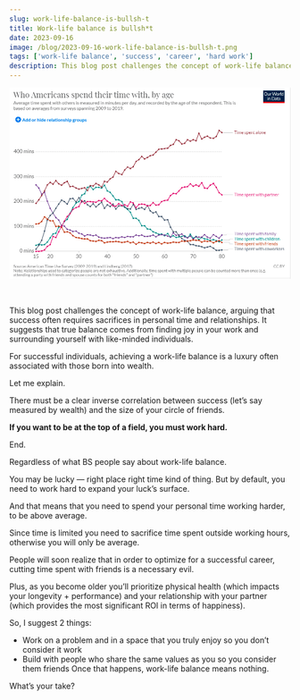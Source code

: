 ```yaml
---
slug: work-life-balance-is-bullsh-t
title: Work-life balance is bullsh*t
date: 2023-09-16
image: /blog/2023-09-16-work-life-balance-is-bullsh-t.png
tags: ['work-life balance', 'success', 'career', 'hard work']
description: This blog post challenges the concept of work-life balance, arguing that success often requires sacrifices in personal time and relationships. It suggests that true balance comes from finding joy in your work and surrounding yourself with like-minded individuals.
---
```


<p align="center">
    <img width="600" src="/blog/2023-09-16-work-life-balance-is-bullsh-t.png"/>
</p>

<br />

This blog post challenges the concept of work-life balance, arguing that success often requires sacrifices in personal time and relationships. It suggests that true balance comes from finding joy in your work and surrounding yourself with like-minded individuals.

<!-- truncate -->

<div style={{borderTop: '1px solid #0088CC', margin: '1.5em 0'}} />


For successful individuals, achieving a work-life balance is a luxury often associated with those born into wealth.

Let me explain.

There must be a clear inverse correlation between success (let’s say measured by wealth) and the size of your circle of friends.

**If you want to be at the top of a field, you must work hard.**

End.

Regardless of what BS people say about work-life balance.

You may be lucky — right place right time kind of thing. But by default, you need to work hard to expand your luck’s surface.

And that means that you need to spend your personal time working harder, to be above average.

Since time is limited you need to sacrifice time spent outside working hours, otherwise you will only be average.

People will soon realize that in order to optimize for a successful career, cutting time spent with friends is a necessary evil.

Plus, as you become older you’ll prioritize physical health (which impacts your longevity + performance) and your relationship with your partner (which provides the most significant ROI in terms of happiness).

So, I suggest 2 things:

- Work on a problem and in a space that you truly enjoy so you don’t consider it work
- Build with people who share the same values as you so you consider them friends Once that happens, work-life balance means nothing.

What’s your take?
